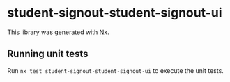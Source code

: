 # student-signout-student-signout-ui

This library was generated with [Nx](https://nx.dev).

## Running unit tests

Run `nx test student-signout-student-signout-ui` to execute the unit tests.
